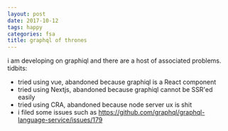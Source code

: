 ```yaml
---
layout: post
date: 2017-10-12
tags: happy
categories: fsa
title: graphql of thrones
---
```


i am developing on graphiql and there are a host of associated problems. tidbits:

- tried using vue, abandoned because graphiql is a React component
- tried using Nextjs, abandoned because graphiql cannot be SSR'ed easily
- tried using CRA, abandoned because node server ux is shit
- i filed some issues such as <https://github.com/graphql/graphql-language-service/issues/179>
